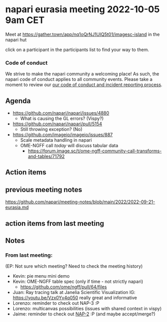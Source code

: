 # napari eurasia meeting 2022-10-05 9am CET

Meet at https://gather.town/app/nq1oQrNJ1UIQ5t01/imagesc-island in the napari hut

click on a participant in the participants list to find your way to them.

### Code of conduct
We strive to make the napari community a welcoming place! As such, the napari code of conduct applies to all community events. Please take a moment to review our [our code of conduct and incident reporting process](https://napari.org/stable/community/code_of_conduct.html).


## Agenda

* https://github.com/napari/napari/issues/4880
    * What is causing the GL errors? (Vispy?)
* https://github.com/napari/napari/pull/5154
    * Still throwing exception? (No)
* https://github.com/imageio/imageio/issues/887
    * Scale metadata handling in napari
    * OME-NGFF call *today* will discuss tabular data
        * https://forum.image.sc/t/ome-ngff-community-call-transforms-and-tables/71792

## Action items


## previous meeting notes

https://github.com/napari/meeting-notes/blob/main/2022/2022-09-21-eurasia.md

## action items from last meeting


Notes
-----

### From last meeting:
(EP: Not sure which meeting? Need to check the meeting history)

- Kevin: pie menu mini demo
- Kevin: OME-NGFF table spec (only if time - not strictly napari)
    - https://github.com/ome/ngff/pull/64/files
- Juan: Ray tracing talk at Janelia Scientific Visualization IG: https://youtu.be/Vzx0Yv4q050 really great and informative
- Lorenzo: reminder to check out NAP-3 :P
- Lorenzo: multicanvas possibilities (issues with shared context in vispy)
- Jaime: reminder to check out [NAP-2](https://github.com/napari/napari/pull/4602) :P (and maybe accept/merge?)
